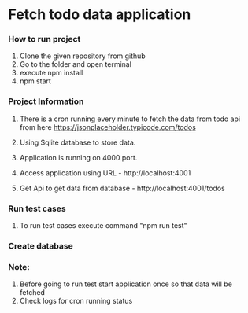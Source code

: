 
# Fetch todo data application
### How to run project
1. Clone the given repository from github
2. Go to the folder and open terminal
3. execute npm install
4. npm start

### Project Information
1. There is a cron running every minute to fetch the data from todo api from here https://jsonplaceholder.typicode.com/todos

2. Using Sqlite database to store data.

3. Application is running on 4000 port.

4. Access application using URL - http://localhost:4001

5. Get Api to get data from database - http://localhost:4001/todos

### Run test cases
1. To run test cases execute command "npm run test"

### Create database

### Note:
1. Before going to run test start application once so that data will be fetched 
2. Check logs for cron running status
